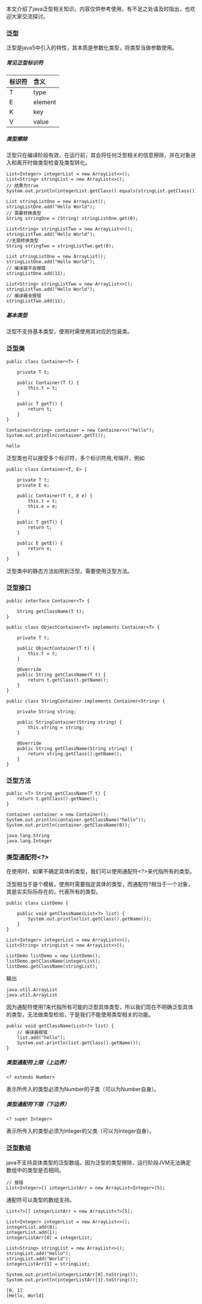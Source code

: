 本文介绍了java泛型相关知识。内容仅供参考使用，有不足之处请及时指出，也欢迎大家交流探讨。

### 泛型

泛型是java5中引入的特性，其本质是参数化类型，将类型当做参数使用。

##### 常见泛型标识符

|标识符|含义|
|:----|:----|
|T|type|
|E|element|
|K|key|
|V|value|

##### 类型擦除

泛型只在编译阶段有效，在运行前，其会将任何泛型相关的信息擦除，并在对象进入和离开时做类型检查及类型转化。

```
List<Integer> integerList = new ArrayList<>();
List<String> stringList = new ArrayList<>();
// 结果为true
System.out.println(integerList.getClass().equals(stringList.getClass()));
```

```
List stringListOne = new ArrayList();
stringListOne.add("Hello World");
// 需要转换类型
String stringOne = (String) stringListOne.get(0);

List<String> stringListTwo = new ArrayList<>();
stringListTwo.add("Hello World");
//无需转换类型
String stringTwo = stringListTwo.get(0);
```

```
List stringListOne = new ArrayList();
stringListOne.add("Hello World");
// 编译器不会报错
stringListOne.add(11);

List<String> stringListTwo = new ArrayList<>();
stringListTwo.add("Hello World");
// 编译器会报错
stringListTwo.add(11);
```

##### 基本类型

泛型不支持基本类型，使用时需使用其对应的包装类。

### 泛型类

```
public class Container<T> {

    private T t;

    public Container(T t) {
        this.t = t;
    }

    public T getT() {
        return t;
    }
}
```

```
Container<String> container = new Container<>("hello");
System.out.println(container.getT());
```

```
hello
```

泛型类也可以接受多个标识符，多个标识符用,号隔开，例如

```
public class Container<T, E> {

    private T t;
    private E e;

    public Container(T t, E e) {
        this.t = t;
        this.e = e;
    }

    public T getT() {
        return t;
    }

    public E getE() {
        return e;
    }
}
```

泛型类中的静态方法如用到泛型，需要使用泛型方法。

### 泛型接口

```
public interface Container<T> {

    String getClassName(T t);
}
```

```
public class ObjectContainer<T> implements Container<T> {

    private T t;

    public ObjectContainer(T t) {
        this.t = t;
    }

    @Override
    public String getClassName(T t) {
        return t.getClass().getName();
    }
}
```

```
public class StringContainer implements Container<String> {

    private String string;

    public StringContainer(String string) {
        this.string = string;
    }

    @Override
    public String getClassName(String string) {
        return string.getClass().getName();
    }
}
```


### 泛型方法

```
public <T> String getClassName(T t) {
    return t.getClass().getName();
}
```

```
Container container = new Container();
System.out.println(container.getClassName("hello"));
System.out.println(container.getClassName(0));
```

```
java.lang.String
java.lang.Integer
```

### 类型通配符<?>

在使用时，如果不确定具体的类型，我们可以使用通配符<?>来代指所有的类型。

泛型相当于是个模板，使用时需要指定具体的类型，而通配符?相当于一个对象，其是实实际际存在的，代表所有的类型。

```
public class ListDemo {

    public void getClassName(List<?> list) {
        System.out.println(list.getClass().getName());
    }
}
```

```
List<Integer> integerList = new ArrayList<>();
List<String> stringList = new ArrayList<>();

ListDemo listDemo = new ListDemo();
listDemo.getClassName(integerList);
listDemo.getClassName(stringList);
```

输出

```
java.util.ArrayList
java.util.ArrayList
```

因为通配符使用?来代指所有可能的泛型具体类型，所以我们现在不明确泛型具体的类型，无法做类型检验，于是我们不能使用类型相关的功能。

```
public void getClassName(List<?> list) {
    // 编译器报错
    list.add("hello");
    System.out.println(list.getClass().getName());
}
```

##### 类型通配符上限（上边界）

```
<? extends Number>
```

表示所传入的类型必须为Number的子类（可以为Number自身）。

##### 类型通配符下限（下边界）

```
<? super Integer>
```

表示所传入的类型必须为Integer的父类（可以为Integer自身）。

### 泛型数组

java不支持具体类型的泛型数组。因为泛型的类型擦除，运行阶段JVM无法确定数组中的类型是否相同。

```
// 报错
List<Integer>[] integerListArr = new ArrayList<Integer>[5];
```

通配符可以类型的数组支持。

```
List<?>[] integerListArr = new ArrayList<?>[5];

List<Integer> integerList = new ArrayList<>();
integerList.add(0);
integerList.add(1);
integerListArr[0] = integerList;

List<String> stringList = new ArrayList<>();
stringList.add("Hello");
stringList.add("World");
integerListArr[1] = stringList;

System.out.println(integerListArr[0].toString());
System.out.println(integerListArr[1].toString());
```

```
[0, 1]
[Hello, World]
```